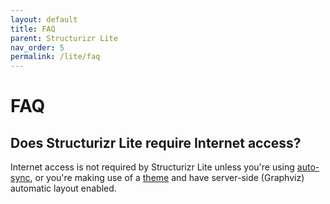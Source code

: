 ```yaml
---
layout: default
title: FAQ
parent: Structurizr Lite
nav_order: 5
permalink: /lite/faq
---
```


# FAQ

## Does Structurizr Lite require Internet access?

Internet access is not required by Structurizr Lite unless you're using [auto-sync](usage#auto-sync),
or you're making use of a [theme](https://structurizr.com/help/themes) and have server-side (Graphviz) automatic layout enabled.